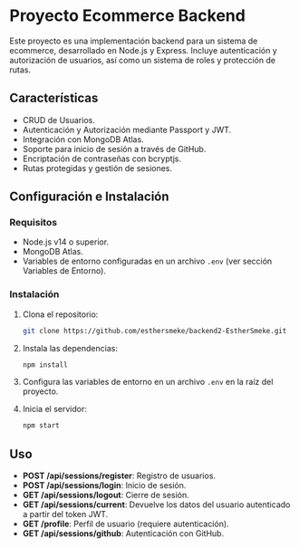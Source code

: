 # Proyecto Ecommerce Backend

Este proyecto es una implementación backend para un sistema de ecommerce, desarrollado en Node.js y Express. Incluye autenticación y autorización de usuarios, así como un sistema de roles y protección de rutas.

## Características

- CRUD de Usuarios.
- Autenticación y Autorización mediante Passport y JWT.
- Integración con MongoDB Atlas.
- Soporte para inicio de sesión a través de GitHub.
- Encriptación de contraseñas con bcryptjs.
- Rutas protegidas y gestión de sesiones.

## Configuración e Instalación

### Requisitos

- Node.js v14 o superior.
- MongoDB Atlas.
- Variables de entorno configuradas en un archivo `.env` (ver sección Variables de Entorno).

### Instalación

1. Clona el repositorio:

   ```bash
   git clone https://github.com/esthersmeke/backend2-EstherSmeke.git
   ```

2. Instala las dependencias:

   ```bash
   npm install
   ```

3. Configura las variables de entorno en un archivo `.env` en la raíz del proyecto.

4. Inicia el servidor:

   ```bash
   npm start
   ```

## Uso

- **POST /api/sessions/register**: Registro de usuarios.
- **POST /api/sessions/login**: Inicio de sesión.
- **GET /api/sessions/logout**: Cierre de sesión.
- **GET /api/sessions/current**: Devuelve los datos del usuario autenticado a partir del token JWT.
- **GET /profile**: Perfil de usuario (requiere autenticación).
- **GET /api/sessions/github**: Autenticación con GitHub.
